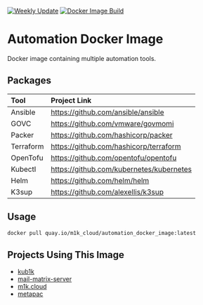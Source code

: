 [![Weekly Update](https://github.com/ironashram/automation_docker_image/actions/workflows/weekly-update.yml/badge.svg)](https://github.com/ironashram/automation_docker_image/actions/workflows/weekly-update.yml)
[![Docker Image Build](https://github.com/ironashram/automation_docker_image/actions/workflows/docker-image.yml/badge.svg)](https://github.com/ironashram/automation_docker_image/actions/workflows/docker-image.yml)

# Automation Docker Image

Docker image containing multiple automation tools.

## Packages

| Tool      | Project Link                             |
|:----------|:-----------------------------------------|
| Ansible   | https://github.com/ansible/ansible       |
| GOVC      | https://github.com/vmware/govmomi        |
| Packer    | https://github.com/hashicorp/packer      |
| Terraform | https://github.com/hashicorp/terraform   |
| OpenTofu  | https://github.com/opentofu/opentofu     |
| Kubectl   | https://github.com/kubernetes/kubernetes |
| Helm      | https://github.com/helm/helm             |
| K3sup     | https://github.com/alexellis/k3sup       |


## Usage

```sh
docker pull quay.io/m1k_cloud/automation_docker_image:latest
```


## Projects Using This Image

- [kub1k](https://github.com/ironashram/kub1k)
- [mail-matrix-server](https://github.com/ironashram/mail-matrix-server)
- [m1k.cloud](https://github.com/ironashram/m1k.cloud)
- [metapac](https://github.com/ironashram/metapac)
